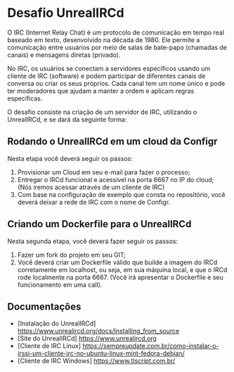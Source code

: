 # Desafio UnrealIRCd
O IRC (Internet Relay Chat) é um protocolo de comunicação em tempo real baseado em texto, desenvolvido na década de 1980. Ele permite a comunicação entre usuários por meio de salas de bate-papo (chamadas de canais) e mensagens diretas (privado).

No IRC, os usuários se conectam a servidores específicos usando um cliente de IRC (software) e podem participar de diferentes canais de conversa ou criar os seus próprios. Cada canal tem um nome único e pode ter moderadores que ajudam a manter a ordem e aplicam regras específicas.

O desafio consiste na criação de um servidor de IRC, utilizando o UnrealIRCd, e se dará da seguinte forma:

## Rodando o UnrealIRCd em um cloud da Configr

Nesta etapa  você deverá seguir os passos:

1) Provisionar um Cloud em seu e-mail para fazer o processo;
2) Entregar o IRCd funcional e acessível na porta 6667 no IP do cloud; (Nós iremos acessar através de um cliente de IRC)
2) Com base na configuração de exemplo que consta no repositório, você deverá deixar a rede de IRC com o nome de Configr.

## Criando um Dockerfile para o UnrealIRCd

Nesta segunda etapa, você deverá fazer seguir os passos:

1) Fazer um fork do projeto em seu GIT;
2) Você deverá criar um Dockerfile válido que builde a imagem do IRCd corretamente em localhost, ou seja, em sua máquina local, e que o IRCd rode localmente na porta 6667. (Você irá apresentar o Dockerfile e seu funcionamento em uma call).

## Documentações
- [Instalação do UnrealIRCd] https://www.unrealircd.org/docs/Installing_from_source
- [Site do UnrealIRCd] https://www.unrealircd.org 
- [Cliente de IRC Linux] https://sempreupdate.com.br/como-instalar-o-irssi-um-cliente-irc-no-ubuntu-linux-mint-fedora-debian/
- [Cliente de IRC Windows] https://www.tlscript.com.br/